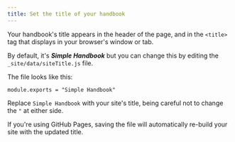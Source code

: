 ```yaml
---
title: Set the title of your handbook
---
```


Your handbook's title appears in the header of the page, and in the `<title>` tag that displays in your browser's window or tab.

By default, it's _**Simple Handbook**_ but you can change this by editing the `_site/data/siteTitle.js` file.

The file looks like this:

```
module.exports = "Simple Handbook"
```

Replace `Simple Handbook` with your site's title, being careful not to change the `"` at either side.

If you're using GitHub Pages, saving the file will automatically re-build your site with the updated title.
